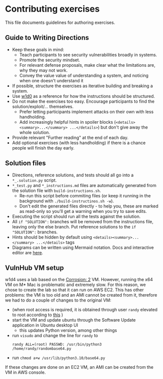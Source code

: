# Contributing exercises
This file documents guidelines for authoring exercises.

## Guide to Writing Directions
- Keep these goals in mind:
    - Teach participants to see security vulnerabilities broadly in systems.
    - Promote the security mindset.
    - For relevant defense proposals, make clear what the limitations are, why they may not work.
    - Convey the value value of understanding a system, and noticing when one doesn't understand it
- If possible, structure the exercises as iterative building and breaking a system.
- Use [w1d0](./w1d0/) as a reference for how the instructions should be structured.
- Do not make the exercises too easy. Encourage participants to find the solution/exploit/... themselves.
    - Prefer letting participants implement attacks on their own with less handholding.
    - Add increasingly helpful hints in spoiler blocks (`<details><summary>...</summary> ...</details>`) but don't give away the whole solution.
- Provide relevant "Further reading" at the end of each day.
- Add optional exercises (with less handholding) if there is a chance people will finish the day early.
    


## Solution files
- Directions, reference solutions, and tests should all go into a `*_.solution.py` script.
- `*_test.py` and `*_instructions.md` files are automatically generated from the solution file with `build-instructions.sh`.
    - Re-run this script before commiting files (or keep it running in the background with `./build-instructinos.sh -w`).
    - Don't edit the generated files directly - to help you, these are marked as read-only so you'll get a warning when you try to save edits.
- Executing the script should run all the tests against the solution.
- All `if "SOLUTION":` branches will be removed from the instructions file, leaving only the else branch. Put reference solutions to the `if "SOLUTION":` branches.
- Hints should be hidden by default using `<details><summary>...</summary> ...</details>` tags
- Diagrams can be written using Mermaid notation. Docs and interactive editor are [here](https://mermaid.live/).


## VulnHub VM setup
w1d4 uses a lab based on the [Corrosion: 2](https://www.vulnhub.com/entry/corrosion-2,745/) VM.
However, running the x64 VM on M* Mac is problematic and extremely slow. For this reason, we chose to create the lab so that it can run on AWS EC2. 
This has other problems: the VM is too old and an AMI cannot be created from it, therefore we had to do a couple of changes to the original VM:

- (when root access is required, it is obtained through user `randy` elevated to root according to [this](https://www.hackingarticles.in/corrosion-2-vulnhub-walkthrough/) )
- start the VM and update ubuntu through the Software Update application in Ubuntu desktop UI 
    - this updates Python version, among other things
- run `visudo` and change the line for `randy` to
    ```
    randy ALL=(root) PASSWD: /usr/bin/python3 /home/randy/randombase64.py
    ```
- run `chmod a+w /usr/lib/python3.10/base64.py`

If these changes are done on an EC2 VM, an AMI can be created from the VM in AWS console.
